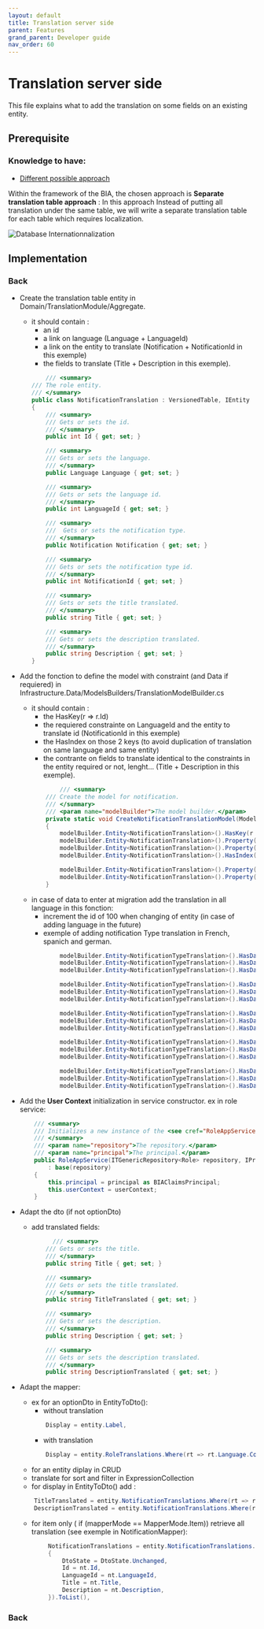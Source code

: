 ```yaml
---
layout: default
title: Translation server side
parent: Features
grand_parent: Developer guide
nav_order: 60
---
```


# Translation server side
This file explains what to add the translation on some fields on an existing entity.

## Prerequisite

### Knowledge to have:
* [Different possible approach](https://medium.com/walkin/database-internationalization-i18n-localization-l10n-design-patterns-94ff372375c6)

Within the framework of the BIA, the chosen approach is **Separate translation table approach** : 
In this approach Instead of putting all translation under the same table, we will write a separate translation table for each table which requires localization.

![Database Internationnalization](../../Images/DatabaseInternationnalization.png)

## Implementation

### Back
* Create the translation table entity in Domain/TranslationModule/Aggregate. 
  * it should contain :
    * an id
    * a link on language (Language + LanguageId)
    * a link on the entity to translate (Notification + NotificationId in this exemple)
    * the fields to translate (Title + Description in this exemple).
    ``` csharp
        /// <summary>
    /// The role entity.
    /// </summary>
    public class NotificationTranslation : VersionedTable, IEntity
    {
        /// <summary>
        /// Gets or sets the id.
        /// </summary>
        public int Id { get; set; }

        /// <summary>
        /// Gets or sets the language.
        /// </summary>
        public Language Language { get; set; }

        /// <summary>
        /// Gets or sets the language id.
        /// </summary>
        public int LanguageId { get; set; }

        /// <summary>
        ///  Gets or sets the notification type.
        /// </summary>
        public Notification Notification { get; set; }

        /// <summary>
        /// Gets or sets the notification type id.
        /// </summary>
        public int NotificationId { get; set; }

        /// <summary>
        /// Gets or sets the title translated.
        /// </summary>
        public string Title { get; set; }

        /// <summary>
        /// Gets or sets the description translated.
        /// </summary>
        public string Description { get; set; }
    }
    ```
* Add the fonction to define the model with constraint (and Data if requiered) in Infrastructure.Data/ModelsBuilders/TranslationModelBuilder.cs
  * it should contain :
    * the HasKey(r => r.Id)
    * the requiered constrainte on LanguageId and the entity to translate id (NotificationId  in this exemple)
    * the HasIndex on those 2 keys (to avoid duplication of translation on same language and same entity)
    * the contrante on fields to translate identical to the constraints in the entity required or not, lenght... (Title + Description in this exemple).
    ``` csharp
            /// <summary>
        /// Create the model for notification.
        /// </summary>
        /// <param name="modelBuilder">The model builder.</param>
        private static void CreateNotificationTranslationModel(ModelBuilder modelBuilder)
        {
            modelBuilder.Entity<NotificationTranslation>().HasKey(r => r.Id);
            modelBuilder.Entity<NotificationTranslation>().Property(r => r.NotificationId).IsRequired();
            modelBuilder.Entity<NotificationTranslation>().Property(r => r.LanguageId).IsRequired();
            modelBuilder.Entity<NotificationTranslation>().HasIndex(u => new { u.NotificationId, u.LanguageId }).IsUnique();

            modelBuilder.Entity<NotificationTranslation>().Property(m => m.Title).IsRequired().HasMaxLength(100);
            modelBuilder.Entity<NotificationTranslation>().Property(m => m.Description).IsRequired().HasMaxLength(256);
        }
    ```
  * in case of data to enter at migration add the translation in all language in this fonction:
    * increment the id of 100 when changing of entity (in case of adding language in the future)
    * exemple of adding notification Type translation in French, spanich and german.
    ``` csharp
            modelBuilder.Entity<NotificationTypeTranslation>().HasData(new NotificationTypeTranslation { NotificationTypeId = 1, LanguageId = LanguageId.French, Id = 101, Label = "Tâche" });
            modelBuilder.Entity<NotificationTypeTranslation>().HasData(new NotificationTypeTranslation { NotificationTypeId = 1, LanguageId = LanguageId.Spanish, Id = 102, Label = "Tarea" });
            modelBuilder.Entity<NotificationTypeTranslation>().HasData(new NotificationTypeTranslation { NotificationTypeId = 1, LanguageId = LanguageId.German, Id = 103, Label = "Aufgabe" });

            modelBuilder.Entity<NotificationTypeTranslation>().HasData(new NotificationTypeTranslation { NotificationTypeId = 2, LanguageId = LanguageId.French, Id = 201, Label = "Information" });
            modelBuilder.Entity<NotificationTypeTranslation>().HasData(new NotificationTypeTranslation { NotificationTypeId = 2, LanguageId = LanguageId.Spanish, Id = 202, Label = "Información" });
            modelBuilder.Entity<NotificationTypeTranslation>().HasData(new NotificationTypeTranslation { NotificationTypeId = 2, LanguageId = LanguageId.German, Id = 203, Label = "Information" });

            modelBuilder.Entity<NotificationTypeTranslation>().HasData(new NotificationTypeTranslation { NotificationTypeId = 3, LanguageId = LanguageId.French, Id = 301, Label = "Succès" });
            modelBuilder.Entity<NotificationTypeTranslation>().HasData(new NotificationTypeTranslation { NotificationTypeId = 3, LanguageId = LanguageId.Spanish, Id = 302, Label = "Éxito" });
            modelBuilder.Entity<NotificationTypeTranslation>().HasData(new NotificationTypeTranslation { NotificationTypeId = 3, LanguageId = LanguageId.German, Id = 303, Label = "Erfolg" });

            modelBuilder.Entity<NotificationTypeTranslation>().HasData(new NotificationTypeTranslation { NotificationTypeId = 4, LanguageId = LanguageId.French, Id = 401, Label = "Avertissement" });
            modelBuilder.Entity<NotificationTypeTranslation>().HasData(new NotificationTypeTranslation { NotificationTypeId = 4, LanguageId = LanguageId.Spanish, Id = 402, Label = "Advertencia" });
            modelBuilder.Entity<NotificationTypeTranslation>().HasData(new NotificationTypeTranslation { NotificationTypeId = 4, LanguageId = LanguageId.German, Id = 403, Label = "Erwärmen" });

            modelBuilder.Entity<NotificationTypeTranslation>().HasData(new NotificationTypeTranslation { NotificationTypeId = 5, LanguageId = LanguageId.French, Id = 501, Label = "Erreur" });
            modelBuilder.Entity<NotificationTypeTranslation>().HasData(new NotificationTypeTranslation { NotificationTypeId = 5, LanguageId = LanguageId.Spanish, Id = 502, Label = "Culpa" });
            modelBuilder.Entity<NotificationTypeTranslation>().HasData(new NotificationTypeTranslation { NotificationTypeId = 5, LanguageId = LanguageId.German, Id = 503, Label = "Fehler" });
    ```

* Add the **User Context** initialization in service constructor. ex in role service:
    ``` csharp
        /// <summary>
        /// Initializes a new instance of the <see cref="RoleAppService"/> class.
        /// </summary>
        /// <param name="repository">The repository.</param>
        /// <param name="principal">The principal.</param>
        public RoleAppService(ITGenericRepository<Role> repository, IPrincipal principal, UserContext userContext)
            : base(repository)
        {
            this.principal = principal as BIAClaimsPrincipal;
            this.userContext = userContext;
        }
    ```
* Adapt the dto (if not optionDto)
  * add translated fields:
    ``` csharp
          /// <summary>
        /// Gets or sets the title.
        /// </summary>
        public string Title { get; set; }

        /// <summary>
        /// Gets or sets the title translated.
        /// </summary>
        public string TitleTranslated { get; set; }

        /// <summary>
        /// Gets or sets the description.
        /// </summary>
        public string Description { get; set; }

        /// <summary>
        /// Gets or sets the description translated.
        /// </summary>
        public string DescriptionTranslated { get; set; }
    ```
* Adapt the mapper:
  * ex for an optionDto in EntityToDto():
    * without translation
    ``` csharp
        Display = entity.Label,
    ```
    * with translation
    ``` csharp
        Display = entity.RoleTranslations.Where(rt => rt.Language.Code == this.UserContext.Language).Select(rt => rt.Label).FirstOrDefault() ?? entity.Label,
    ```
  *  for an entity diplay in CRUD
    *  translate for sort and filter in ExpressionCollection<Notification>
    *  for display in EntityToDto() add :
    ``` csharp
        TitleTranslated = entity.NotificationTranslations.Where(rt => rt.Language.Code == this.UserContext.Language).Select(rt => rt.Title).FirstOrDefault() ?? entity.Title,
        DescriptionTranslated = entity.NotificationTranslations.Where(rt => rt.Language.Code == this.UserContext.Language).Select(rt => rt.Description).FirstOrDefault() ?? entity.Description,
    ```
    * for item only ( if (mapperMode == MapperMode.Item)) retrieve all translation (see exemple in NotificationMapper):
    ``` csharp
            NotificationTranslations = entity.NotificationTranslations.Select(nt => new NotificationTranslationDto
            {
                DtoState = DtoState.Unchanged,
                Id = nt.Id,
                LanguageId = nt.LanguageId,
                Title = nt.Title,
                Description = nt.Description,
            }).ToList(),
    ```

### Back
